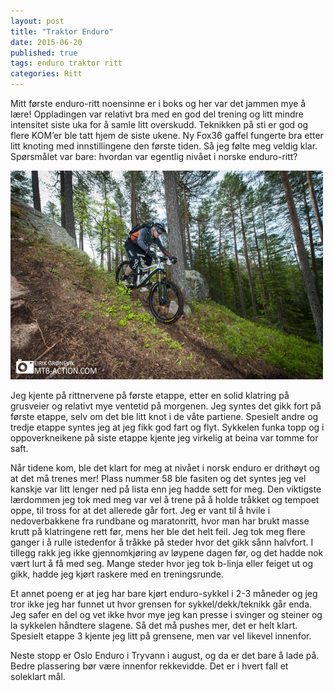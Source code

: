 ```yaml
---
layout: post
title: "Traktor Enduro"
date: 2015-06-20
published: true
tags: enduro traktor ritt
categories: Ritt
---
```


Mitt første enduro-ritt noensinne er i boks og her var det jammen mye å lære! Oppladingen var relativt bra med en god del trening og litt mindre intensitet siste uka for å samle litt overskudd. Teknikken på sti er god og flere KOM’er ble tatt hjem de siste ukene. Ny Fox36 gaffel fungerte bra etter litt knoting med innstillingene den første tiden. Så jeg følte meg veldig klar. Spørsmålet var bare: hvordan var egentlig nivået i norske enduro-ritt?

<img src="/assets/traktor.jpg" alt="Never go full enduro, bro" />


Jeg kjente på rittnervene på første etappe, etter en solid klatring på grusveier og relativt mye ventetid på morgenen. Jeg syntes det gikk fort på første etappe, selv om det ble litt knot i de våte partiene. Spesielt andre og tredje etappe syntes jeg at jeg fikk god fart og flyt. Sykkelen funka topp og i oppoverkneikene på siste etappe kjente jeg virkelig at beina var tomme for saft. 

Når tidene kom, ble det klart for meg at nivået i norsk enduro er drithøyt og at det må trenes mer! Plass nummer 58 ble fasiten og det syntes jeg vel kanskje var litt lenger ned på lista enn jeg hadde sett for meg. Den viktigste lærdommen jeg tok med meg var vel å trene på å holde tråkket og tempoet oppe, til tross for at det allerede går fort. Jeg er vant til å hvile i nedoverbakkene fra rundbane og maratonritt, hvor man har brukt masse krutt på klatringene rett før, mens her ble det helt feil. Jeg tok meg flere ganger i å rulle istedenfor å tråkke på steder hvor det gikk sånn halvfort. I tillegg rakk jeg ikke gjennomkjøring av løypene dagen før, og det hadde nok vært lurt å få med seg. Mange steder hvor jeg tok b-linja eller feiget ut og gikk, hadde jeg kjørt raskere med en treningsrunde. 

Et annet poeng er at jeg har bare kjørt enduro-sykkel i 2-3 måneder og jeg tror ikke jeg har funnet ut hvor grensen for sykkel/dekk/teknikk går enda. Jeg safer en del og vet ikke hvor mye jeg kan presse i svinger og steiner og la sykkelen håndtere slagene. Så det må pushes mer, det er helt klart. Spesielt etappe 3 kjente jeg litt på grensene, men var vel likevel innenfor. 

Neste stopp er Oslo Enduro i Tryvann i august, og da er det bare å lade på. Bedre plassering bør være innenfor rekkevidde. Det er i hvert fall et soleklart mål.
